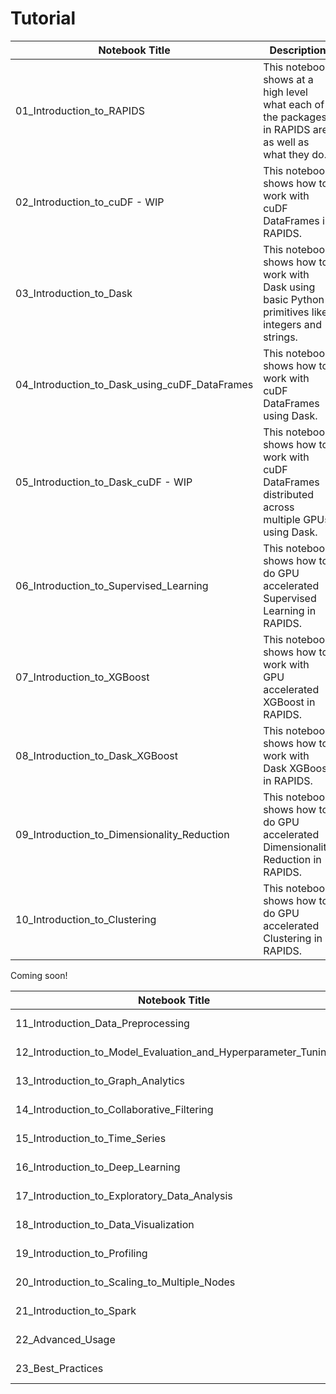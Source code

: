 # Tutorial


| Notebook Title | Description |
|----------------|----------------|
| 01_Introduction_to_RAPIDS | This notebook shows at a high level what each of the packages in RAPIDS are as well as what they do. |
| 02_Introduction_to_cuDF - WIP | This notebook shows how to work with cuDF DataFrames in RAPIDS. |
| 03_Introduction_to_Dask | This notebook shows how to work with Dask using basic Python primitives like integers and strings. |
| 04_Introduction_to_Dask_using_cuDF_DataFrames | This notebook shows how to work with cuDF DataFrames using Dask. |
| 05_Introduction_to_Dask_cuDF - WIP | This notebook shows how to work with cuDF DataFrames distributed across multiple GPUs using Dask. |
| 06_Introduction_to_Supervised_Learning | This notebook shows how to do GPU accelerated Supervised Learning in RAPIDS. |
| 07_Introduction_to_XGBoost | This notebook shows how to work with GPU accelerated XGBoost in RAPIDS. |
| 08_Introduction_to_Dask_XGBoost | This notebook shows how to work with Dask XGBoost in RAPIDS. |
| 09_Introduction_to_Dimensionality_Reduction | This notebook shows how to do GPU accelerated Dimensionality Reduction in RAPIDS. |
| 10_Introduction_to_Clustering | This notebook shows how to do GPU accelerated Clustering in RAPIDS. |

Coming soon!

| Notebook Title | Description |
|----------------|-------------|
| 11_Introduction_Data_Preprocessing | To be edited. |
| 12_Introduction_to_Model_Evaluation_and_Hyperparameter_Tuning | To be edited. |
| 13_Introduction_to_Graph_Analytics | To be edited. |
| 14_Introduction_to_Collaborative_Filtering | To be edited. |
| 15_Introduction_to_Time_Series | To be edited. |
| 16_Introduction_to_Deep_Learning | To be edited. |
| 17_Introduction_to_Exploratory_Data_Analysis | To be edited. |
| 18_Introduction_to_Data_Visualization | To be edited. |
| 19_Introduction_to_Profiling | To be edited. |
| 20_Introduction_to_Scaling_to_Multiple_Nodes | To be edited. |
| 21_Introduction_to_Spark | To be edited. |
| 22_Advanced_Usage | To be edited. |
| 23_Best_Practices | To be edited. |
